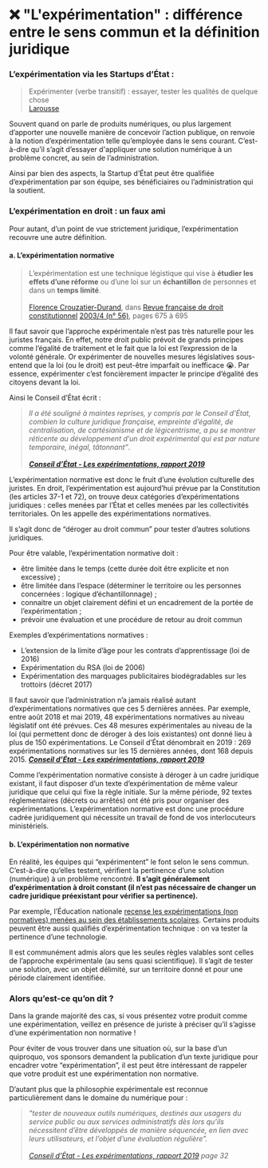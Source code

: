 # ❌ "L'expérimentation" : différence entre le sens commun et la définition juridique

### L’expérimentation via les Startups d’État :

> Expérimenter (verbe transitif) : essayer, tester les qualités de quelque chose\
> [Larousse](https://www.larousse.fr/dictionnaires/francais/exp%C3%A9rimenter/32243)

Souvent quand on parle de produits numériques, ou plus largement d’apporter une nouvelle manière de concevoir l’action publique, on renvoie à la notion d’expérimentation telle qu’employée dans le sens courant. C’est-à-dire qu’il s’agit d’essayer d'appliquer une solution numérique à un problème concret, au sein de l’administration.

Ainsi par bien des aspects, la Startup d’État peut être qualifiée d’expérimentation par son équipe, ses bénéficiaires ou l’administration qui la soutient.

### L’expérimentation en droit : un faux ami

Pour autant, d’un point de vue strictement juridique, l’expérimentation recouvre une autre définition.

#### a. L’expérimentation normative

> L’expérimentation est une technique légistique qui vise à **étudier les effets d’une réforme** ou d’une loi sur un **échantillon** de personnes et dans un **temps limité**.\
> \
> [Florence Crouzatier-Durand](https://www.cairn.info/publications-de-Florence-Crouzatier-Durand--31291.htm), dans [Revue française de droit constitutionnel](https://www.cairn.info/revue-francaise-de-droit-constitutionnel.htm) [2003/4 (n° 56)](https://www.cairn.info/revue-francaise-de-droit-constitutionnel-2003-4.htm), pages 675 à 695

Il faut savoir que l’approche expérimentale n’est pas très naturelle pour les juristes français. En effet, notre droit public prévoit de grands principes comme l’égalité de traitement et le fait que la loi est l’expression de la volonté générale. Or expérimenter de nouvelles mesures législatives sous-entend que la loi (ou le droit) est peut-être imparfait ou inefficace 😭. Par essence, expérimenter c’est foncièrement impacter le principe d’égalité des citoyens devant la loi.

Ainsi le Conseil d’État écrit :

> _Il a été souligné à maintes reprises, y compris par le Conseil d’État, combien la culture juridique française, empreinte d’égalité, de centralisation, de cartésianisme et de légicentrisme, a pu se montrer réticente au développement d’un droit expérimental qui est par nature temporaire, inégal, tâtonnant”_.\
> \
> [_**Conseil d’État - Les expérimentations, rapport 2019**_](https://www.conseil-etat.fr/actualites/ameliorer-et-developper-les-experimentations-pour-des-politiques-publiques-plus-efficaces-et-innovantes)

L’expérimentation normative est donc le fruit d’une évolution culturelle des juristes. En droit, l’expérimentation est aujourd’hui prévue par la Constitution (les articles 37-1 et 72), on trouve deux catégories d’expérimentations juridiques : celles menées par l’État et celles menées par les collectivités territoriales. On les appelle des expérimentations normatives.

Il s’agit donc de “déroger au droit commun” pour tester d’autres solutions juridiques.

Pour être valable, l’expérimentation normative doit :

* être limitée dans le temps (cette durée doit être explicite et non excessive) ;
* être limitée dans l’espace (déterminer le territoire ou les personnes concernées : logique d’échantillonnage) ;
* connaitre un objet clairement défini et un encadrement de la portée de l’expérimentation ;
* prévoir une évaluation et une procédure de retour au droit commun

Exemples d’expérimentations normatives :

* L’extension de la limite d’âge pour les contrats d’apprentissage (loi de 2016)
* Expérimentation du RSA (loi de 2006)
* Expérimentation des marquages publicitaires biodégradables sur les trottoirs (décret 2017)

Il faut savoir que l’administration n’a jamais réalisé autant d’expérimentations normatives que ces 5 dernières années. Par exemple, entre août 2018 et mai 2019, 48 expérimentations normatives au niveau législatif ont été prévues. Ces 48 mesures expérimentales au niveau de la loi (qui permettent donc de déroger à des lois existantes) ont donné lieu à plus de 150 expérimentations. Le Conseil d’État dénombrait en 2019 : 269 expérimentations normatives sur les 15 dernières années, dont 168 depuis 2015. [_**Conseil d’État - Les expérimentations, rapport 2019**_](https://www.conseil-etat.fr/actualites/ameliorer-et-developper-les-experimentations-pour-des-politiques-publiques-plus-efficaces-et-innovantes)

Comme l’expérimentation normative consiste à déroger à un cadre juridique existant, il faut disposer d’un texte d’expérimentation de même valeur juridique que celui qui fixe la règle initiale. Sur la même période, 92 textes réglementaires (décrets ou arrêtés) ont été pris pour organiser des expérimentations. L’expérimentation normative est donc une procédure cadrée juridiquement qui nécessite un travail de fond de vos interlocuteurs ministériels.

#### b. L’expérimentation non normative

En réalité, les équipes qui “expérimentent” le font selon le sens commun. C’est-à-dire qu’elles testent, vérifient la pertinence d’une solution (numérique) à un problème rencontré. **Il s’agit généralement d’expérimentation à droit constant (il n’est pas nécessaire de changer un cadre juridique préexistant pour vérifier sa pertinence).**

Par exemple, l’Éducation nationale [recense les expérimentations (non normatives) menées au sein des établissements scolaires](https://innovatheque-pub.education.gouv.fr/innovatheque/recherche). Certains produits peuvent être aussi qualifiés d’expérimentation technique : on va tester la pertinence d’une technologie.

Il est communément admis alors que les seules règles valables sont celles de l’approche expérimentale (au sens quasi scientifique). Il s’agit de tester une solution, avec un objet délimité, sur un territoire donné et pour une période clairement identifiée.

### Alors qu’est-ce qu’on dit ?

Dans la grande majorité des cas, si vous présentez votre produit comme une expérimentation, veillez en présence de juriste à préciser qu’il s’agisse d’une expérimentation non normative !

Pour éviter de vous trouver dans une situation où, sur la base d’un quiproquo, vos sponsors demandent la publication d’un texte juridique pour encadrer votre “expérimentation”, il est peut être intéressant de rappeler que votre produit est une expérimentation non normative.

D’autant plus que la philosophie expérimentale est reconnue particulièrement dans le domaine du numérique pour :

> _"tester de nouveaux outils numériques, destinés aux usagers du service public ou aux services administratifs dès lors qu’ils nécessitent d’être développés de manière séquencée, en lien avec leurs utilisateurs, et l’objet d’une évaluation régulière"._\
> \
> [_Conseil d’État - Les expérimentations, rapport 2019_](https://www.conseil-etat.fr/actualites/ameliorer-et-developper-les-experimentations-pour-des-politiques-publiques-plus-efficaces-et-innovantes) _page 32_
